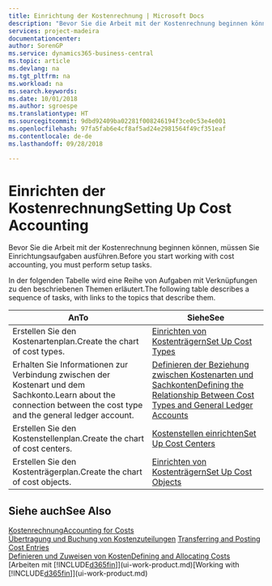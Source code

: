 ```yaml
---
title: Einrichtung der Kostenrechnung | Microsoft Docs
description: "Bevor Sie die Arbeit mit der Kostenrechnung beginnen können, müssen Sie Einrichtungsaufgaben ausführen."
services: project-madeira
documentationcenter: 
author: SorenGP
ms.service: dynamics365-business-central
ms.topic: article
ms.devlang: na
ms.tgt_pltfrm: na
ms.workload: na
ms.search.keywords: 
ms.date: 10/01/2018
ms.author: sgroespe
ms.translationtype: HT
ms.sourcegitcommit: 9dbd92409ba02281f008246194f3ce0c53e4e001
ms.openlocfilehash: 97fa5fab6e4cf8af5ad24e2981564f49cf351eaf
ms.contentlocale: de-de
ms.lasthandoff: 09/28/2018

---
```

# <a name="setting-up-cost-accounting"></a><span data-ttu-id="5b135-103">Einrichten der Kostenrechnung</span><span class="sxs-lookup"><span data-stu-id="5b135-103">Setting Up Cost Accounting</span></span>
<span data-ttu-id="5b135-104">Bevor Sie die Arbeit mit der Kostenrechnung beginnen können, müssen Sie Einrichtungsaufgaben ausführen.</span><span class="sxs-lookup"><span data-stu-id="5b135-104">Before you start working with cost accounting, you must perform setup tasks.</span></span>  

 <span data-ttu-id="5b135-105">In der folgenden Tabelle wird eine Reihe von Aufgaben mit Verknüpfungen zu den beschriebenen Themen erläutert.</span><span class="sxs-lookup"><span data-stu-id="5b135-105">The following table describes a sequence of tasks, with links to the topics that describe them.</span></span>

|<span data-ttu-id="5b135-106">An</span><span class="sxs-lookup"><span data-stu-id="5b135-106">To</span></span>|<span data-ttu-id="5b135-107">Siehe</span><span class="sxs-lookup"><span data-stu-id="5b135-107">See</span></span>|  
|--------|---------|  
|<span data-ttu-id="5b135-108">Erstellen Sie den Kostenartenplan.</span><span class="sxs-lookup"><span data-stu-id="5b135-108">Create the chart of cost types.</span></span>|[<span data-ttu-id="5b135-109">Einrichten von Kostenträgern</span><span class="sxs-lookup"><span data-stu-id="5b135-109">Set Up Cost Types</span></span>](finance-how-to-set-up-cost-types.md)|  
|<span data-ttu-id="5b135-110">Erhalten Sie Informationen zur Verbindung zwischen der Kostenart und dem Sachkonto.</span><span class="sxs-lookup"><span data-stu-id="5b135-110">Learn about the connection between the cost type and the general ledger account.</span></span>|[<span data-ttu-id="5b135-111">Definieren der Beziehung zwischen Kostenarten und Sachkonten</span><span class="sxs-lookup"><span data-stu-id="5b135-111">Defining the Relationship Between Cost Types and General Ledger Accounts</span></span>](finance-defining-the-relationship-between-cost-types-and-general-ledger-accounts.md)|  
|<span data-ttu-id="5b135-112">Erstellen Sie den Kostenstellenplan.</span><span class="sxs-lookup"><span data-stu-id="5b135-112">Create the chart of cost centers.</span></span>|[<span data-ttu-id="5b135-113">Kostenstellen einrichten</span><span class="sxs-lookup"><span data-stu-id="5b135-113">Set Up Cost Centers</span></span>](finance-how-to-set-up-cost-centers.md)|  
|<span data-ttu-id="5b135-114">Erstellen Sie den Kostenträgerplan.</span><span class="sxs-lookup"><span data-stu-id="5b135-114">Create the chart of cost objects.</span></span>|[<span data-ttu-id="5b135-115">Einrichten von Kostenträgern</span><span class="sxs-lookup"><span data-stu-id="5b135-115">Set Up Cost Objects</span></span>](finance-how-to-set-up-cost-objects.md)|  

## <a name="see-also"></a><span data-ttu-id="5b135-116">Siehe auch</span><span class="sxs-lookup"><span data-stu-id="5b135-116">See Also</span></span>  
[<span data-ttu-id="5b135-117">Kostenrechnung</span><span class="sxs-lookup"><span data-stu-id="5b135-117">Accounting for Costs</span></span>](finance-manage-cost-accounting.md)  
<span data-ttu-id="5b135-118">[Übertragung und Buchung von Kostenzuteilungen](finance-transfer-and-post-cost-entries.md) </span><span class="sxs-lookup"><span data-stu-id="5b135-118">[Transferring and Posting Cost Entries](finance-transfer-and-post-cost-entries.md) </span></span>  
[<span data-ttu-id="5b135-119">Definieren und Zuweisen von Kosten</span><span class="sxs-lookup"><span data-stu-id="5b135-119">Defining and Allocating Costs</span></span>](finance-define-and-allocate-costs.md)  
<span data-ttu-id="5b135-120">[Arbeiten mit [!INCLUDE[d365fin](includes/d365fin_md.md)]](ui-work-product.md)</span><span class="sxs-lookup"><span data-stu-id="5b135-120">[Working with [!INCLUDE[d365fin](includes/d365fin_md.md)]](ui-work-product.md)</span></span>

